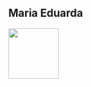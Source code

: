 ## Maria Eduarda
<img
    height = 100
    src = "https://github-readme-stats.vercel.app/api/top-langs/?username=dudatcostaa&theme=rose&layout=compact&custom_title=Linguagens"
/>
